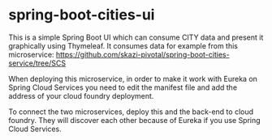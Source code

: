 # spring-boot-cities-ui
This is a simple Spring Boot UI which can consume CITY data and present it graphically using Thymeleaf. It consumes data for example from this microservice: https://github.com/skazi-pivotal/spring-boot-cities-service/tree/SCS

When deploying this microservice, in order to make it work with Eureka on Spring Cloud Services you need to edit the manifest file and add the address of your cloud foundry deployment.

To connect the two microservices, deploy this and the back-end to cloud foundry. They will discover each other because of Eureka if you use Spring Cloud Services.
